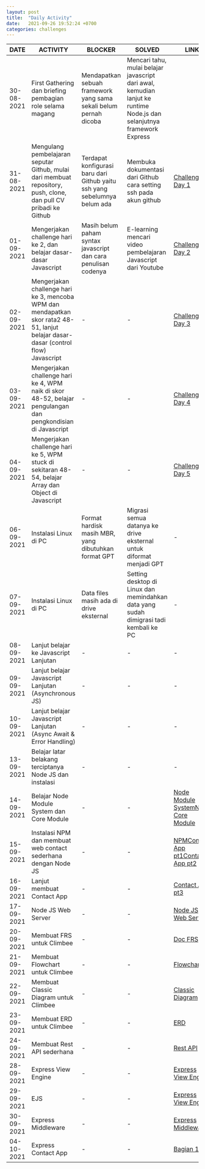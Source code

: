 ```yaml
---
layout: post
title:  "Daily Activity"
date:   2021-09-26 19:52:24 +0700
categories: challenges
---
```


| **DATE** | **ACTIVITY** | **BLOCKER** | **SOLVED** | **LINK** |
| --- | --- | --- | --- | --- |
| 30-08-2021 | First Gathering dan briefing pembagian role selama magang | Mendapatkan sebuah framework yang sama sekali belum pernah dicoba | Mencari tahu, mulai belajar javascript dari awal, kemudian lanjut ke runtime Node.js dan selanjutnya framework Express |
| 31-08-2021 | Mengulang pembelajaran seputar Github, mulai dari membuat repository, push, clone, dan pull CV pribadi ke Github | Terdapat konfigurasi baru dari Github yaitu ssh yang sebelumnya belum ada | Membuka dokumentasi dari Github cara setting ssh pada akun github | [Challenge Day 1](https://github.com/arricodyanto/RefactoryChallengeDay1) |
| 01-09-2021 | Mengerjakan challenge hari ke 2, dan belajar dasar-dasar Javascript | Masih belum paham syntax javascript dan cara penulisan codenya | E-learning mencari video pembelajaran Javascript dari Youtube | [Challenge Day 2](https://github.com/arricodyanto/RefactoryChallengeDay2) |
| 02-09-2021 | Mengerjakan challenge hari ke 3, mencoba WPM dan mendapatkan skor rata2 48-51, lanjut belajar dasar-dasar (control flow) Javascript | - | - | [Challenge Day 3](https://github.com/arricodyanto/RefactoryChallengeDay3) |
| 03-09-2021 | Mengerjakan challenge hari ke 4, WPM naik di skor 48-52, belajar pengulangan dan pengkondisian di Javascript | - | - | [Challenge Day 4](https://github.com/arricodyanto/RefactoryChallengeDay4) |
| 04-09-2021 | Mengerjakan challenge hari ke 5, WPM stuck di sekitaran 48-54, belajar Array dan Object di Javascript | - | - | [Challenge Day 5](https://github.com/arricodyanto/RefactoryChallengeDay5) |
| 06-09-2021 | Instalasi Linux di PC | Format hardisk masih MBR, yang dibutuhkan format GPT | Migrasi semua datanya ke drive eksternal untuk diformat menjadi GPT | - |
| 07-09-2021 | Instalasi Linux di PC | Data files masih ada di drive eksternal | Setting desktop di Linux dan memindahkan data yang sudah dimigrasi tadi kembali ke PC | - |
| 08-09-2021 | Lanjut belajar ke Javascript Lanjutan | - | - | - |
| 09-09-2021 | Lanjut belajar Javascript Lanjutan (Asynchronous JS) | - | - | - |
| 10-09-2021 | Lanjut belajar Javascript Lanjutan (Async Await &amp; Error Handling) | - | - | - |
| 13-09-2021 | Belajar latar belakang terciptanya Node JS dan instalasi | - | - | - |
| 14-09-2021 | Belajar Node Module System dan Core Module | - | - | [Node Module System](https://github.com/arricodyanto/learning-nodejs/tree/main/6-node-module-system)[Node Core Module](https://github.com/arricodyanto/learning-nodejs/tree/main/7-node-core-module) |
| 15-09-2021 | Instalasi NPM dan membuat web contact sederhana dengan Node JS | - | - | [NPM](https://github.com/arricodyanto/learning-nodejs/tree/main/8-npm)[Contact App pt1](https://github.com/arricodyanto/learning-nodejs/tree/main/10-contact-app)[Contact App pt2](https://github.com/arricodyanto/learning-nodejs/tree/main/11-contact-app) |
| 16-09-2021 | Lanjut membuat Contact App | - | - | [Contact App pt3](https://github.com/arricodyanto/learning-nodejs/tree/main/12-contact-app) |
| 17-09-2021 | Node JS Web Server | - | - | [Node JS Web Server](https://github.com/arricodyanto/learning-nodejs/tree/main/13-nodejs-web-server) |
| 20-09-2021 | Membuat FRS untuk Climbee | - | - | [Doc FRS](https://docs.google.com/document/d/1gi6MPvyW-koxTQiC2jzPbMymaid4WQvE4ge5FPbngoc/edit?usp=sharing) |
| 21-09-2021 | Membuat Flowchart untuk Climbee | - | - | [Flowchart](https://drive.google.com/file/d/1PHbIq76vcXzC98JvLUpqAUNqS1ouLm_8/view?usp=sharing) |
| 22-09-2021 | Membuat Classic Diagram untuk Climbee | - | - | [Classic Diagram](https://drive.google.com/file/d/1I8i1AdMTiy2gbJU4PO-k9HX6R-78MRF1/view?usp=sharing) |
| 23-09-2021 | Membuat ERD untuk Climbee | - | - | [ERD](https://drive.google.com/file/d/1I8i1AdMTiy2gbJU4PO-k9HX6R-78MRF1/view?usp=sharing) |
| 24-09-2021 | Membuat Rest API sederhana | - | - | [Rest API](https://github.com/arricodyanto/learning-nodejs/tree/main/rest-api) |
| 28-09-2021 | Express View Engine | - | - | [Express View Engine](https://github.com/arricodyanto/learning-nodejs/tree/main/15-express-view-engine) |
| 29-09-2021 | EJS | - | - | [Express View Engine](https://github.com/arricodyanto/learning-nodejs/tree/main/15-express-view-engine) |
| 30-09-2021 | Express Middleware | - | - | [Express Middleware](https://github.com/arricodyanto/learning-nodejs/tree/main/16-express-middleware) |
| 04-10-2021 | Express Contact App | - | - | [Bagian 1](https://github.com/arricodyanto/learning-nodejs/tree/main/17-express-contact-app) |